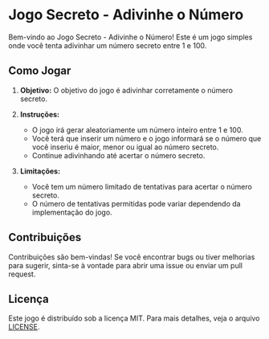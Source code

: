 # Jogo Secreto - Adivinhe o Número

Bem-vindo ao Jogo Secreto - Adivinhe o Número! Este é um jogo simples onde você tenta adivinhar um número secreto entre 1 e 100.

## Como Jogar

1. **Objetivo:** O objetivo do jogo é adivinhar corretamente o número secreto.
   
2. **Instruções:**
   - O jogo irá gerar aleatoriamente um número inteiro entre 1 e 100.
   - Você terá que inserir um número e o jogo informará se o número que você inseriu é maior, menor ou igual ao número secreto.
   - Continue adivinhando até acertar o número secreto.

3. **Limitações:**
   - Você tem um número limitado de tentativas para acertar o número secreto.
   - O número de tentativas permitidas pode variar dependendo da implementação do jogo.

## Contribuições

Contribuições são bem-vindas! Se você encontrar bugs ou tiver melhorias para sugerir, sinta-se à vontade para abrir uma issue ou enviar um pull request.

## Licença

Este jogo é distribuído sob a licença MIT. Para mais detalhes, veja o arquivo [LICENSE](./LICENSE).